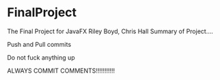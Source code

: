 # FinalProject
The Final Project for JavaFX
Riley Boyd, Chris Hall
Summary of Project....

Push and Pull commits 

Do not fuck anything up

ALWAYS COMMIT COMMENTS!!!!!!!!!!!
